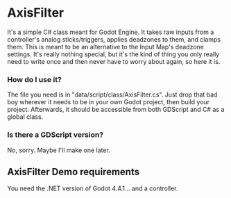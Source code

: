 # AxisFilter
It's a simple C# class meant for Godot Engine. It takes raw inputs from a controller's analog sticks/triggers, applies deadzones to them, and clamps them. This is meant to be an alternative to the Input Map's deadzone settings.
It's really nothing special, but it's the kind of thing you only really need to write once and then never have to worry about again, so here it is.

### How do I use it?
The file you need is in "data/script/class/AxisFilter.cs". Just drop that bad boy wherever it needs to be in your own Godot project, then build your project. Afterwards, it should be accessible from both GDScript and C# as a global class.

### Is there a GDScript version?
No, sorry. Maybe I'll make one later.

## AxisFilter Demo requirements
You need the .NET version of Godot 4.4.1... and a controller.
